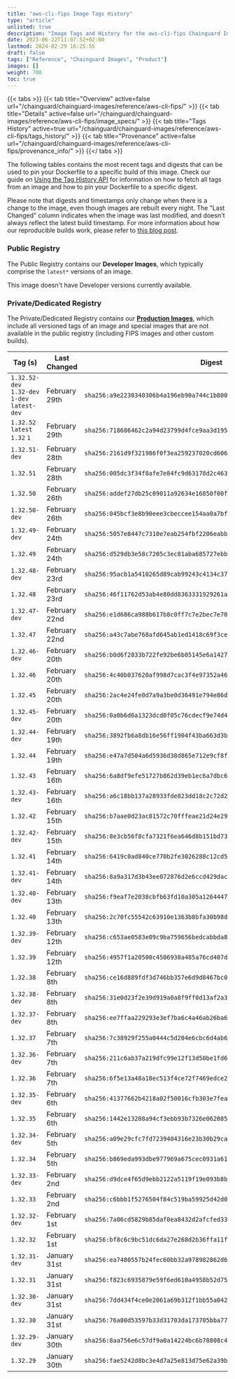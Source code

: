 ```yaml
---
title: "aws-cli-fips Image Tags History"
type: "article"
unlisted: true
description: "Image Tags and History for the aws-cli-fips Chainguard Image"
date: 2023-06-22T11:07:52+02:00
lastmod: 2024-02-29 16:25:55
draft: false
tags: ["Reference", "Chainguard Images", "Product"]
images: []
weight: 700
toc: true
---
```


{{< tabs >}}
{{< tab title="Overview" active=false url="/chainguard/chainguard-images/reference/aws-cli-fips/" >}}
{{< tab title="Details" active=false url="/chainguard/chainguard-images/reference/aws-cli-fips/image_specs/" >}}
{{< tab title="Tags History" active=true url="/chainguard/chainguard-images/reference/aws-cli-fips/tags_history/" >}}
{{< tab title="Provenance" active=false url="/chainguard/chainguard-images/reference/aws-cli-fips/provenance_info/" >}}
{{</ tabs >}}

The following tables contains the most recent tags and digests that can be used to pin your Dockerfile to a specific build of this image. Check our guide on [Using the Tag History API](/chainguard/chainguard-images/using-the-tag-history-api/) for information on how to fetch all tags from an image and how to pin your Dockerfile to a specific digest.

Please note that digests and timestamps only change when there is a change to the image, even though images are rebuilt every night. The "Last Changed" column indicates when the image was last modified, and doesn't always reflect the latest build timestamp. For more information about how our reproducible builds work, please refer to [this blog post](https://www.chainguard.dev/unchained/reproducing-chainguards-reproducible-image-builds).

### Public Registry
The Public Registry contains our **Developer Images**, which typically comprise the `latest*` versions of an image.

This image doesn't have Developer versions currently available.

### Private/Dedicated Registry
The Private/Dedicated Registry contains our **[Production Images](https://www.chainguard.dev/chainguard-images)**, which include all versioned tags of an image and special images that are not available in the public registry (including FIPS images and other custom builds).

| Tag (s)                                        | Last Changed  | Digest                                                                    |
|------------------------------------------------|---------------|---------------------------------------------------------------------------|
|  `1.32.52-dev` `1.32-dev` `1-dev` `latest-dev` | February 29th | `sha256:a9e2230340306b4a196eb90a744c1b8003531fd122235cce87397b551c7c3f43` |
|  `1.32.52` `latest` `1.32` `1`                 | February 29th | `sha256:718686462c2a94d23799d4fce9aa3d195186c362be78938b396b4ecc0a75fab1` |
|  `1.32.51-dev`                                 | February 28th | `sha256:2161d9f321986f0f3ea259237020cd6065c9df75015c51a8b60a578dc5f2ebf7` |
|  `1.32.51`                                     | February 28th | `sha256:005dc3f34f8afe7e84fc9d63178d2c46370d9040f454485d756396c425094dcf` |
|  `1.32.50`                                     | February 26th | `sha256:addef27db25c09011a92634e16850f00f1a165b53cc88cd1a0f14b60b028f7f1` |
|  `1.32.50-dev`                                 | February 26th | `sha256:045bcf3e8b90eee3cbeccee154aa0a7bfa936eab3fc5517c639fb17f79e8ee4b` |
|  `1.32.49-dev`                                 | February 24th | `sha256:5057e8447c7310e7eab254fbf2206eabb9e18ef127b92fdca137ccc83707f265` |
|  `1.32.49`                                     | February 24th | `sha256:d529db3e58c7205c3ec81aba685727ebb7f19ee90952d7143533f7fbdaa9c66f` |
|  `1.32.48-dev`                                 | February 23rd | `sha256:95acb1a5410265d89cab99243c4134c37fa1a2dd1fdd9a3e404fbc1101e295e6` |
|  `1.32.48`                                     | February 23rd | `sha256:46f11762d53ab4e80dd8363331929261a4626c15b1d68421be2d1921581767ec` |
|  `1.32.47-dev`                                 | February 22nd | `sha256:e1d686ca988b617b8c0ff7c7e2bec7e704ee391d97bfdb7f66cded30b4c826b0` |
|  `1.32.47`                                     | February 22nd | `sha256:a43c7abe768afd645ab1ed1418c69f3ce365b1b8f85d77df5a00492c2d95f39c` |
|  `1.32.46-dev`                                 | February 20th | `sha256:b0d6f2833b722fe92be6b05145e6a1427e56ce67e40e019643381f4262fcbe6c` |
|  `1.32.46`                                     | February 20th | `sha256:4c40b037620af998d7cac3f4e97352a465ad6c7d445bd94f65ee89c223257e74` |
|  `1.32.45`                                     | February 20th | `sha256:2ac4e24fe0d7a9a3be0d36491e794e86d862125edba32fa58d6487959d5da55e` |
|  `1.32.45-dev`                                 | February 20th | `sha256:0a0b6d6a1323dcd0f05c76cdecf9e74d4dfbb86c232f569c3c506042d31063f6` |
|  `1.32.44-dev`                                 | February 19th | `sha256:3892fb6a8db16e56ff1904f43ba663d3b54a24942d24d79ce53938b74d6d096b` |
|  `1.32.44`                                     | February 19th | `sha256:e47a7d504a6d5936d38d865e712e9cf8f88f320bce241f1442c3cd705ee1c160` |
|  `1.32.43`                                     | February 16th | `sha256:6a8df9efe51727b862d39eb1ec6a7dbc63e201368df59b092604da7064e01508` |
|  `1.32.43-dev`                                 | February 16th | `sha256:a6c18bb137a28933fde823dd18c2c72d2d661e5e38b6609e89229e799cf93bb3` |
|  `1.32.42`                                     | February 15th | `sha256:b7aae0d23ac81572c70fffeae21d24e290d71ca3f10de6b2d2fdf74740ae8696` |
|  `1.32.42-dev`                                 | February 15th | `sha256:8e3cb56f8cfa7321f6ea646d8b151bd73efefdcfce821e66acf34fdf36f0ff81` |
|  `1.32.41`                                     | February 14th | `sha256:6419c0ad840ce770b2fe3026288c12cd556e83dbceed2b33e06b15669f94400a` |
|  `1.32.41-dev`                                 | February 14th | `sha256:8a9a317d3b43ee072876d2e6ccd429dac8430690aeb70e5f5a9c3503a9d0f399` |
|  `1.32.40-dev`                                 | February 13th | `sha256:f9eaf7e2038cbfb63fd10a305a1264447b7a81d00c9d226eb853c84005b2aa2c` |
|  `1.32.40`                                     | February 13th | `sha256:2c70fc55542c63910e1363b8bfa30b98d912a1c1da5432abdb18b5eb1982f2a1` |
|  `1.32.39-dev`                                 | February 12th | `sha256:c653ae0583e09c9ba759656bedcabbda8cb560ee67d9acbeb22d034f2c585c5d` |
|  `1.32.39`                                     | February 12th | `sha256:4957f1a20500c4506938a485a76cd407d7314741a05b4de1343e1a08d1835862` |
|  `1.32.38`                                     | February 8th  | `sha256:ce16d889fdf3d746bb357e6d9d8467bc08eff020a0d1ab5f4d99c44f0353c89f` |
|  `1.32.38-dev`                                 | February 8th  | `sha256:31e0d23f2e39d919a0a8f9ff0d13af2a3206eb4f6de62f14a19cc38185f844cb` |
|  `1.32.37-dev`                                 | February 8th  | `sha256:ee7ffaa229293e3ef7ba6c4a46ab26ba66a01dbc1d2e65446bbd9e9c92465dc1` |
|  `1.32.37`                                     | February 7th  | `sha256:7c38929f255a0444c5d204e6cbc6d4ab6fe001468c5ad82aa7fb4c35457ea1ad` |
|  `1.32.36-dev`                                 | February 7th  | `sha256:211c6ab37a219dfc99e12f13d50be1fd65a8eed9796667b757539bfd574b4032` |
|  `1.32.36`                                     | February 7th  | `sha256:6f5e13a48a18ec513f4ce72f7469edce2d4b61504159c35d8fcc36365ad22aab` |
|  `1.32.35-dev`                                 | February 6th  | `sha256:41377662b4218a02f50016cfb303e7feab1f44c0e89cd16509e9b494db15f4b3` |
|  `1.32.35`                                     | February 6th  | `sha256:1442e13208a94cf3ebb93b7326e062085646ac981a7b1d51253442d1c51988ef` |
|  `1.32.34-dev`                                 | February 5th  | `sha256:a09e29cfc7fd7239404316e23b30b29caf4502776598cf5c0301765ea99da028` |
|  `1.32.34`                                     | February 5th  | `sha256:b869eda993dbe977969a675cec0931a613ccc29a3bb68e1ce73e93dc6a45731d` |
|  `1.32.33-dev`                                 | February 2nd  | `sha256:d9dce4f65d9ebb2122a5119f19e093b8bd78b40507a93b7d549df87b4ba7acb0` |
|  `1.32.33`                                     | February 2nd  | `sha256:c6bbb1f5276504f84c519ba59925d42d0558c4396bf85c6181a42cf653fdeece` |
|  `1.32.32-dev`                                 | February 1st  | `sha256:7a86cd5829b85daf0ea8432d2afcfed338ce935730644743c97d278b9e8599a7` |
|  `1.32.32`                                     | February 1st  | `sha256:bf8c6c9bc51dc6da27e268d2b36ffa11fd26bc66d0284f5d76a33fffaaf8363a` |
|  `1.32.31-dev`                                 | January 31st  | `sha256:ea7480557b24fec60bb32a978982862d6d35b2a320362cc7d7f1e2ae7e211d50` |
|  `1.32.31`                                     | January 31st  | `sha256:f823c6935879e59f6ed610a4958b52d755fd9bbe3021a194b41a9ca5a1ad628f` |
|  `1.32.30-dev`                                 | January 31st  | `sha256:7dd434f4ce0e2061a69b312f1bb55a042f596cb5cb1b39cf12bb86816622cfa1` |
|  `1.32.30`                                     | January 31st  | `sha256:76a80d53597b33d31703da173705bba77c7b19943b3401244a78136948d70c52` |
|  `1.32.29-dev`                                 | January 30th  | `sha256:8aa756e6c57df9a0a14224bc6b78808c4c45b7fcc8540626d40e83d07ffae09c` |
|  `1.32.29`                                     | January 30th  | `sha256:fae5242d8bc3e4d7a25e813d75e62a39bdf955e9a50ed680bb4e84c1b3bead33` |

